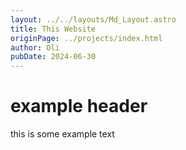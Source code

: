 ```yaml
---
layout: ../../layouts/Md_Layout.astro
title: This Website
originPage: ../projects/index.html
author: Oli
pubDate: 2024-06-30
---
```


# example header

this is some example text


